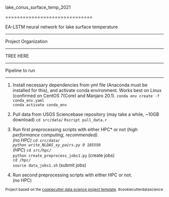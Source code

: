 
lake_conus_surface_temp_2021

==============================

EA-LSTM neural network for lake surface temperature 

---------------

Project Organization 

------------

TREE HERE

--------

Pipeline to run

-------------

1. Install necessary dependencies from yml file (Anaconda must be installed for this), and activate conda environment. Works best on Linux (confirmed on CentOS 7(Core) and Manjaro 20.1).
`conda env create -f conda_env.yaml`  
`conda activate conda_env`

2. Pull data from USGS Sciencebase repository (may take a while, ~10GB download)
`cd src/data/`
`Rscript pull_data.r`

3. Run first preprocessing scripts with either HPC* or not (*high performance computing, recommended).  
(no HPC) `cd src/data/`  
         `python write_NLDAS_xy_pairs.py 0 185550`  
(HPC*)   `cd src/hpc/`    
         `python create_preprocess_jobs1.py`  (create jobs)  
         `cd /hpc/`  
         `source data_jobs1.sh` (submit jobs)  

4. Run second preprocessing scripts with either HPC or not.  
(no HPC)

<p><small>Project based on the <a target="_blank" href="https://drivendata.github.io/cookiecutter-data-science/">cookiecutter data science project template</a>. #cookiecutterdatascience</small></p>

